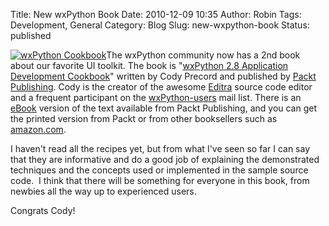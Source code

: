 Title: New wxPython Book
Date: 2010-12-09 10:35
Author: Robin
Tags: Development, General
Category: Blog
Slug: new-wxpython-book
Status: published

[![wxPython Cookbook](http://wxPython.org/blog/wp-content/uploads/2010/12/wxPyCookbook-cover-small.jpg "wxPyCookbook-cover-small")](http://www.amazon.com/gp/product/1849511780?ie=UTF8&tag=wxpython-20&linkCode=as2&camp=1789&creative=9325&creativeASIN=1849511780)The
wxPython community now has a 2nd book about our favorite UI toolkit. The
book is "[wxPython 2.8 Application Development
Cookbook](http://www.amazon.com/gp/product/1849511780?ie=UTF8&tag=wxpython-20&linkCode=as2&camp=1789&creative=9325&creativeASIN=1849511780)"
written by Cody Precord and published by [Packt
Publishing](https://www.packtpub.com/wxpython-2-8-application-development-cookbook/book%20).
Cody is the creator of the awesome [Editra](http://editra.org/) source
code editor and a frequent participant on the
[wxPython-users](http://groups.google.com/group/wxpython-users) mail
list. There is an
[eBook](https://www.packtpub.com/wxpython-2-8-application-development-cookbook/book)
version of the text available from Packt Publishing, and you can get the
printed version from Packt or from other booksellers such as
[amazon.com](http://www.amazon.com/gp/product/1849511780?ie=UTF8&tag=wxpython-20&linkCode=as2&camp=1789&creative=9325&creativeASIN=1849511780).

I haven't read all the recipes yet, but from what I've seen so far I can
say that they are informative and do a good job of explaining the
demonstrated techniques and the concepts used or implemented in the
sample source code.  I think that there will be something for everyone
in this book, from newbies all the way up to experienced users.

Congrats Cody!

